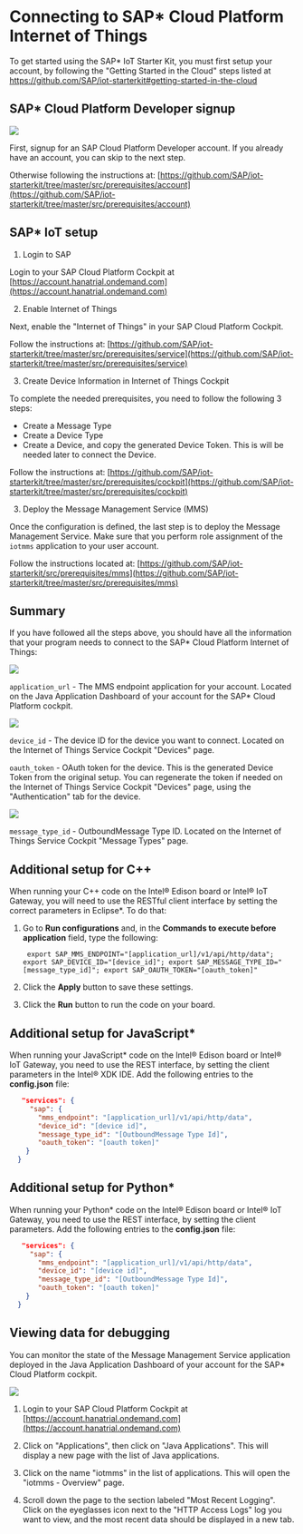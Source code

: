 # Connecting to SAP\* Cloud Platform Internet of Things

To get started using the SAP\* IoT Starter Kit, you must first setup your account, by following the "Getting Started in the Cloud" steps listed at https://github.com/SAP/iot-starterkit#getting-started-in-the-cloud

## SAP\* Cloud Platform Developer signup

![](./images/sap/sap-signup.png)

First, signup for an SAP Cloud Platform Developer account. If you already have an account, you can skip to the next step.

Otherwise following the instructions at:
[https://github.com/SAP/iot-starterkit/tree/master/src/prerequisites/account](https://github.com/SAP/iot-starterkit/tree/master/src/prerequisites/account)

## SAP\* IoT setup

1. Login to SAP

Login to your SAP Cloud Platform Cockpit at [https://account.hanatrial.ondemand.com](https://account.hanatrial.ondemand.com)

2. Enable Internet of Things

Next, enable the "Internet of Things" in your SAP Cloud Platform Cockpit.

Follow the instructions at:
[https://github.com/SAP/iot-starterkit/tree/master/src/prerequisites/service](https://github.com/SAP/iot-starterkit/tree/master/src/prerequisites/service)

3. Create Device Information in Internet of Things Cockpit

To complete the needed prerequisites, you need to follow the following 3 steps:
   - Create a Message Type
   - Create a Device Type
   - Create a Device, and copy the generated Device Token. This is will be needed later to connect the Device.

Follow the instructions at:
[https://github.com/SAP/iot-starterkit/tree/master/src/prerequisites/cockpit](https://github.com/SAP/iot-starterkit/tree/master/src/prerequisites/cockpit)

3. Deploy the Message Management Service (MMS)

Once the configuration is defined, the last step is to deploy the Message Management Service. Make sure that you perform role assignment of the `iotmms` application to your user account.

Follow the instructions located at:
[https://github.com/SAP/iot-starterkit/src/prerequisites/mms](https://github.com/SAP/iot-starterkit/tree/master/src/prerequisites/mms)

## Summary

If you have followed all the steps above, you should have all the information that your program needs to connect to the SAP\* Cloud Platform Internet of Things:

![](./images/sap/sap-iotmms-dashboard.png)

`application_url` - The MMS endpoint application for your account. Located on the Java Application Dashboard of your account for the SAP\* Cloud Platform cockpit.

![](./images/sap/sap-device.png)

`device_id` - The device ID for the device you want to connect. Located on the Internet of Things Service Cockpit "Devices" page.

`oauth_token` - OAuth token for the device. This is the generated Device Token from the original setup. You can regenerate the token if needed on the Internet of Things Service Cockpit "Devices" page, using the "Authentication" tab for the device.

![](./images/sap/sap-message-type.png)

`message_type_id` - OutboundMessage Type ID. Located on the Internet of Things Service Cockpit "Message Types" page.

## Additional setup for C++

When running your C++ code on the Intel® Edison board or Intel® IoT Gateway, you will need to use the RESTful client interface by setting the correct parameters in Eclipse\*. To do that:

1. Go to **Run configurations** and, in the **Commands to execute before application** field, type the following:

        export SAP_MMS_ENDPOINT="[application_url]/v1/api/http/data"; export SAP_DEVICE_ID="[device_id]"; export SAP_MESSAGE_TYPE_ID="[message_type_id]"; export SAP_OAUTH_TOKEN="[oauth_token]"

2. Click the **Apply** button to save these settings.
3. Click the **Run** button to run the code on your board.

## Additional setup for JavaScript\*

When running your JavaScript\* code on the Intel® Edison board or Intel® IoT Gateway, you need to use the REST interface, by setting the client parameters in the Intel® XDK IDE. Add the following entries to the **config.json** file:

```json
   "services": {
     "sap": {
       "mms_endpoint": "[application_url]/v1/api/http/data",
       "device_id": "[device id]",
       "message_type_id": "[OutboundMessage Type Id]",
       "oauth_token": "[oauth token]"
    }
  }
```

## Additional setup for Python\*

When running your Python\* code on the Intel® Edison board or Intel® IoT Gateway, you need to use the REST interface, by setting the client parameters. Add the following entries to the **config.json** file:

```json
   "services": {
     "sap": {
       "mms_endpoint": "[application_url]/v1/api/http/data",
       "device_id": "[device id]",
       "message_type_id": "[OutboundMessage Type Id]",
       "oauth_token": "[oauth token]"
    }
  }
```

## Viewing data for debugging

You can monitor the state of the Message Management Service application deployed in the Java Application Dashboard of your account for the SAP\* Cloud Platform cockpit.

![](./images/sap/sap-http-access-log.png)

1. Login to your SAP Cloud Platform Cockpit at [https://account.hanatrial.ondemand.com](https://account.hanatrial.ondemand.com)

2. Click on "Applications", then click on "Java Applications". This will display a new page with the list of Java applications.

3. Click on the name "iotmms" in the list of applications. This will open the "iotmms - Overview" page.

4. Scroll down the page to the section labeled "Most Recent Logging". Click on the eyeglasses icon next to the "HTTP Access Logs" log you want to view, and the most recent data should be displayed in a new tab.
